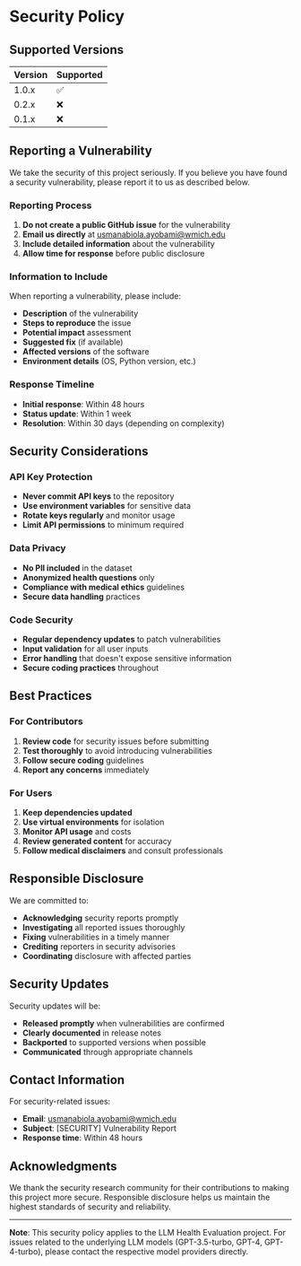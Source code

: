 # Security Policy

## Supported Versions

| Version | Supported          |
| ------- | ------------------ |
| 1.0.x   | :white_check_mark: |
| 0.2.x   | :x:                |
| 0.1.x   | :x:                |

## Reporting a Vulnerability

We take the security of this project seriously. If you believe you have found a security vulnerability, please report it to us as described below.

### Reporting Process

1. **Do not create a public GitHub issue** for the vulnerability
2. **Email us directly** at usmanabiola.ayobami@wmich.edu
3. **Include detailed information** about the vulnerability
4. **Allow time for response** before public disclosure

### Information to Include

When reporting a vulnerability, please include:

- **Description** of the vulnerability
- **Steps to reproduce** the issue
- **Potential impact** assessment
- **Suggested fix** (if available)
- **Affected versions** of the software
- **Environment details** (OS, Python version, etc.)

### Response Timeline

- **Initial response**: Within 48 hours
- **Status update**: Within 1 week
- **Resolution**: Within 30 days (depending on complexity)

## Security Considerations

### API Key Protection

- **Never commit API keys** to the repository
- **Use environment variables** for sensitive data
- **Rotate keys regularly** and monitor usage
- **Limit API permissions** to minimum required

### Data Privacy

- **No PII included** in the dataset
- **Anonymized health questions** only
- **Compliance with medical ethics** guidelines
- **Secure data handling** practices

### Code Security

- **Regular dependency updates** to patch vulnerabilities
- **Input validation** for all user inputs
- **Error handling** that doesn't expose sensitive information
- **Secure coding practices** throughout

## Best Practices

### For Contributors

1. **Review code** for security issues before submitting
2. **Test thoroughly** to avoid introducing vulnerabilities
3. **Follow secure coding** guidelines
4. **Report any concerns** immediately

### For Users

1. **Keep dependencies updated**
2. **Use virtual environments** for isolation
3. **Monitor API usage** and costs
4. **Review generated content** for accuracy
5. **Follow medical disclaimers** and consult professionals

## Responsible Disclosure

We are committed to:

- **Acknowledging** security reports promptly
- **Investigating** all reported issues thoroughly
- **Fixing** vulnerabilities in a timely manner
- **Crediting** reporters in security advisories
- **Coordinating** disclosure with affected parties

## Security Updates

Security updates will be:

- **Released promptly** when vulnerabilities are confirmed
- **Clearly documented** in release notes
- **Backported** to supported versions when possible
- **Communicated** through appropriate channels

## Contact Information

For security-related issues:

- **Email**: usmanabiola.ayobami@wmich.edu
- **Subject**: [SECURITY] Vulnerability Report
- **Response time**: Within 48 hours

## Acknowledgments

We thank the security research community for their contributions to making this project more secure. Responsible disclosure helps us maintain the highest standards of security and reliability.

---

**Note**: This security policy applies to the LLM Health Evaluation project. For issues related to the underlying LLM models (GPT-3.5-turbo, GPT-4, GPT-4-turbo), please contact the respective model providers directly.
